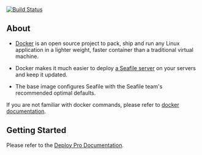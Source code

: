 [![Build Status](https://secure.travis-ci.org/haiwen/seafile-docker.png?branch=master)](http://travis-ci.org/haiwen/seafile-docker)

## About

- [Docker](https://docker.com/) is an open source project to pack, ship and run any Linux application in a lighter weight, faster container than a traditional virtual machine.

- Docker makes it much easier to deploy [a Seafile server](https://github.com/haiwen/seafile) on your servers and keep it updated.

- The base image configures Seafile with the Seafile team's recommended optimal defaults.

If you are not familiar with docker commands, please refer to [docker documentation](https://docs.docker.com/engine/reference/commandline/cli/).

## Getting Started

Please refer to the [Deploy Pro Documentation](https://manual.seafile.com/docker/pro-edition/deploy_seafile_pro_with_docker/).

